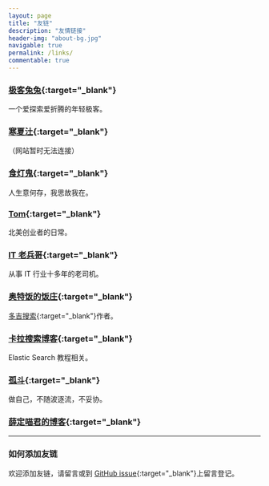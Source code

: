 ```yaml
---
layout: page
title: "友链"
description: "友情链接"
header-img: "about-bg.jpg"
navigable: true
permalink: /links/
commentable: true
---
```



### [极客兔兔](https://geektutu.com/){:target="_blank"}

一个爱探索爱折腾的年轻极客。

### [寒夏汢](https://hanxiatu.com/){:target="_blank"}

（网站暂时无法连接）

### [食灯鬼](https://shidenggui.com/){:target="_blank"}

人生意何存，我思故我在。

### [Tom](https://ie9.org/){:target="_blank"}

北美创业者的日常。

### [IT 老兵哥](http://www.itlaobingge.com/){:target="_blank"}

从事 IT 行业十多年的老司机。

### [奥特饭的饭庄](https://fanfan.im/){:target="_blank"}

[多吉搜索](https://www.dogedoge.com/){:target="_blank"}作者。

### [卡拉搜索博客](https://kalasearch.cn/blog/){:target="_blank"}

Elastic Search 教程相关。

### [孤斗](http://d-d.design/){:target="_blank"} 

做自己，不随波逐流，不妥协。

### [薛定喵君的博客](http://xuedingmiao.com){:target="_blank"}

*********************************************

### 如何添加友链

欢迎添加友链，请留言或到 [GitHub issue](https://github.com/hutusi/hutusi.github.com/issues/4){:target="_blank"}上留言登记。
